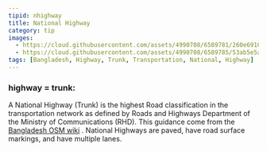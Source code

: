 ```yaml
---
tipid: nhighway
title: National Highway
category: tip
images:
  - https://cloud.githubusercontent.com/assets/4990708/6589781/260e6910-c77c-11e4-9d70-b6f8b0dd3895.PNG
  - https://cloud.githubusercontent.com/assets/4990708/6589785/53ab5e5a-c77c-11e4-99e4-ead5818b8a6f.PNG
tags: [Bangladesh, Highway, Trunk, Transportation, National, Highway]
---
```


### highway = trunk:

A National Highway (Trunk) is the highest Road classification in the transportation network as defined by Roads and Highways Department of the Ministry of Communications (RHD).  This guidance come from the [Bangladesh OSM wiki](http://wiki.openstreetmap.org/wiki/WikiProject_Bangladesh) . National Highways are paved, have road surface markings, and have multiple lanes. 
